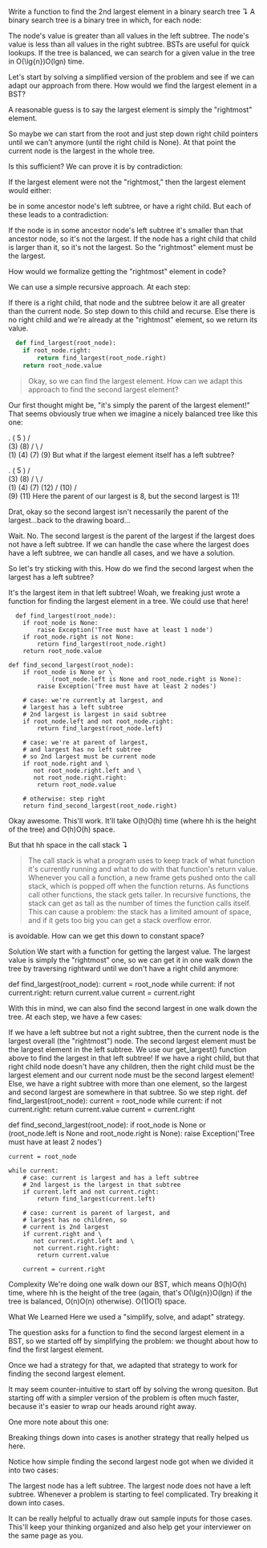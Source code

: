 Write a function to find the 2nd largest element in a binary search tree ↴
A binary search tree is a binary tree in which, for each node:

The node's value is greater than all values in the left subtree.
The node's value is less than all values in the right subtree.
BSTs are useful for quick lookups. If the tree is balanced, we can search for a given value in the tree in O(\lg{n})O(lgn) time.

Let's start by solving a simplified version of the problem and see if we can adapt our approach from there. How would we find the largest element in a BST?

A reasonable guess is to say the largest element is simply the "rightmost" element.

So maybe we can start from the root and just step down right child pointers until we can't anymore (until the right child is None). At that point the current node is the largest in the whole tree.

Is this sufficient? We can prove it is by contradiction:

If the largest element were not the "rightmost," then the largest element would either:

be in some ancestor node's left subtree, or
have a right child.
But each of these leads to a contradiction:

If the node is in some ancestor node's left subtree it's smaller than that ancestor node, so it's not the largest.
If the node has a right child that child is larger than it, so it's not the largest.
So the "rightmost" element must be the largest.

How would we formalize getting the "rightmost" element in code?

We can use a simple recursive approach. At each step:

If there is a right child, that node and the subtree below it are all greater than the current node. So step down to this child and recurse.
Else there is no right child and we're already at the "rightmost" element, so we return its value.

``` python
  def find_largest(root_node):
    if root_node.right:
        return find_largest(root_node.right)
    return root_node.value
```
> Okay, so we can find the largest element. How can we adapt this approach to find the second largest element?

Our first thought might be, "it's simply the parent of the largest element!" That seems obviously true when we imagine a nicely balanced tree like this one:

  .        ( 5 )
        /     \
      (3)     (8)
     /  \     /  \
   (1)  (4) (7)  (9)
But what if the largest element itself has a left subtree?

  .        ( 5 )
        /     \
      (3)     (8)
     /  \     /  \
   (1)  (4) (7)  (12)
                 /
               (10)
               /  \
             (9)  (11)
Here the parent of our largest is 8, but the second largest is 11!

Drat, okay so the second largest isn't necessarily the parent of the largest...back to the drawing board...

Wait. No. The second largest is the parent of the largest if the largest does not have a left subtree. If we can handle the case where the largest does have a left subtree, we can handle all cases, and we have a solution.

So let's try sticking with this. How do we find the second largest when the largest has a left subtree?

It's the largest item in that left subtree! Woah, we freaking just wrote a function for finding the largest element in a tree. We could use that here!

``` pythonstub
  def find_largest(root_node):
    if root_node is None:
        raise Exception('Tree must have at least 1 node')
    if root_node.right is not None:
        return find_largest(root_node.right)
    return root_node.value

def find_second_largest(root_node):
    if root_node is None or \
            (root_node.left is None and root_node.right is None):
        raise Exception('Tree must have at least 2 nodes')

    # case: we're currently at largest, and
    # largest has a left subtree
    # 2nd largest is largest in said subtree
    if root_node.left and not root_node.right:
        return find_largest(root_node.left)

    # case: we're at parent of largest,
    # and largest has no left subtree
    # so 2nd largest must be current node
    if root_node.right and \
       not root_node.right.left and \
       not root_node.right.right:
        return root_node.value

    # otherwise: step right
    return find_second_largest(root_node.right)
```
Okay awesome. This'll work. It'll take O(h)O(h) time (where hh is the height of the tree) and O(h)O(h) space.

But that hh space in the call stack ↴
> The call stack is what a program uses to keep track of what function it's currently running and what to do with that function's return value.
Whenever you call a function, a new frame gets pushed onto the call stack, which is popped off when the function returns. As functions call other functions, the stack gets taller. In recursive functions, the stack can get as tall as the number of times the function calls itself. This can cause a problem: the stack has a limited amount of space, and if it gets too big you can get a stack overflow error.

is avoidable. How can we get this down to constant space?

Solution
We start with a function for getting the largest value. The largest value is simply the "rightmost" one, so we can get it in one walk down the tree by traversing rightward until we don't have a right child anymore:

  def find_largest(root_node):
    current = root_node
    while current:
        if not current.right:
            return current.value
        current = current.right

With this in mind, we can also find the second largest in one walk down the tree. At each step, we have a few cases:

If we have a left subtree but not a right subtree, then the current node is the largest overall (the "rightmost") node. The second largest element must be the largest element in the left subtree. We use our get_largest() function above to find the largest in that left subtree!
If we have a right child, but that right child node doesn't have any children, then the right child must be the largest element and our current node must be the second largest element!
Else, we have a right subtree with more than one element, so the largest and second largest are somewhere in that subtree. So we step right.
  def find_largest(root_node):
    current = root_node
    while current:
        if not current.right:
            return current.value
        current = current.right

def find_second_largest(root_node):
    if root_node is None or \
            (root_node.left is None and root_node.right is None):
        raise Exception('Tree must have at least 2 nodes')

    current = root_node

    while current:
        # case: current is largest and has a left subtree
        # 2nd largest is the largest in that subtree
        if current.left and not current.right:
            return find_largest(current.left)

        # case: current is parent of largest, and
        # largest has no children, so
        # current is 2nd largest
        if current.right and \
           not current.right.left and \
           not current.right.right:
            return current.value

        current = current.right

Complexity
We're doing one walk down our BST, which means O(h)O(h) time, where hh is the height of the tree (again, that's O(\lg{n})O(lgn) if the tree is balanced, O(n)O(n) otherwise). O(1)O(1) space.

What We Learned
Here we used a "simplify, solve, and adapt" strategy.

The question asks for a function to find the second largest element in a BST, so we started off by simplifying the problem: we thought about how to find the first largest element.

Once we had a strategy for that, we adapted that strategy to work for finding the second largest element.

It may seem counter-intuitive to start off by solving the wrong quesiton. But starting off with a simpler version of the problem is often much faster, because it's easier to wrap our heads around right away.

One more note about this one:

Breaking things down into cases is another strategy that really helped us here.

Notice how simple finding the second largest node got when we divided it into two cases:

The largest node has a left subtree.
The largest node does not have a left subtree.
Whenever a problem is starting to feel complicated. Try breaking it down into cases.

It can be really helpful to actually draw out sample inputs for those cases. This'll keep your thinking organized and also help get your interviewer on the same page as you.